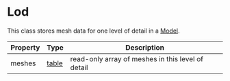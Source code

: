 # Lod

This class stores mesh data for one level of detail in a [Model](Model.md).

| Property | Type | Description |
|---|---|---|
| meshes | [table](https://www.lua.org/manual/5.4/manual.html#6.6) | read-only array of meshes in this level of detail |
